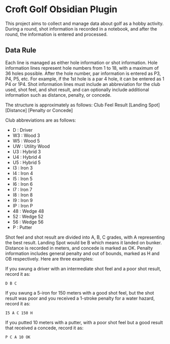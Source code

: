 # Croft Golf Obsidian Plugin

This project aims to collect and manage data about golf as a hobby activity.
During a round, shot information is recorded in a notebook, and after the round, the information is entered and processed.

## Data Rule

Each line is managed as either hole information or shot information.
Hole information lines represent hole numbers from 1 to 18, with a maximum of 36 holes possible.
After the hole number, par information is entered as P3, P4, P5, etc.
For example, if the 1st hole is a par 4 hole, it can be entered as 1 P4 or 1P4.
Shot information lines must include an abbreviation for the club used, shot feel, and shot result, and can optionally include additional information such as distance, penalty, or concede.

The structure is approximately as follows:
Club Feel Result \[Landing Spot\] \[Distance\] \[Penalty or Concede\]

Club abbreviations are as follows:

 * D : Driver
 * W3 : Wood 3
 * W5 : Wood 5
 * UW : Utility Wood
 * U3 : Hybrid 3
 * U4 : Hybrid 4
 * U5 : Hybrid 5
 * I3 : Iron 3
 * I4 : Iron 4
 * I5 : Iron 5
 * I6 : Iron 6
 * I7 : Iron 7
 * I8 : Iron 8
 * I9 : Iron 9
 * IP : Iron P
 * 48 : Wedge 48
 * 52 : Wedge 52
 * 56 : Wedge 56
 * P : Putter

Shot feel and shot result are divided into A, B, C grades, with A representing the best result.
Landing Spot would be B which means it landed on bunker.
Distance is recorded in meters, and concede is marked as OK.
Penalty information includes general penalty and out of bounds, marked as H and OB respectively.
Here are three examples:

If you swung a driver with an intermediate shot feel and a poor shot result, record it as:

`D B C`

If you swung a 5-iron for 150 meters with a good shot feel, but the shot result was poor and you received a 1-stroke penalty for a water hazard, record it as:

`I5 A C 150 H`

If you putted 10 meters with a putter, with a poor shot feel but a good result that received a concede, record it as:

`P C A 10 OK`




